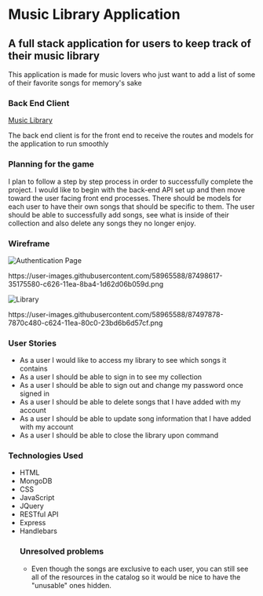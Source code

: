 <!DOCTYPE html>
<html>
<body>
<h1><strong>Music Library Application</strong></h1>
<h2>A full stack application for users to keep track of their music library</h2>
<p>This application is made for music lovers who just want to add a list of some of their favorite songs for memory's sake</p>

<h3>Back End Client</h3>
<a href="https://vast-atoll-95071.herokuapp.com/">Music Library</a>
<p>The back end client is for the front end to receive the routes and models for the application to run smoothly</p>

<h3>Planning for the game</h3>
<p>I plan to follow a step by step process in order to successfully complete the project. I would like to begin with the back-end API set up and then move toward the user facing front end processes. There should be models for each user to have their own songs that should be specific to them. The user should be able to successfully add songs, see what is inside of their collection and also delete any songs they no longer enjoy.</p>

<h3>Wireframe</h3>
<img src"https://user-images.githubusercontent.com/58965588/87498617-35175580-c626-11ea-8ba4-1d62d06b059d.png" alt="Authentication Page"/>
<p>https://user-images.githubusercontent.com/58965588/87498617-35175580-c626-11ea-8ba4-1d62d06b059d.png</p>
<img src"https://user-images.githubusercontent.com/58965588/87497878-7870c480-c624-11ea-80c0-23bd6b6d57cf.png" alt="Library"/>
<p>https://user-images.githubusercontent.com/58965588/87497878-7870c480-c624-11ea-80c0-23bd6b6d57cf.png</p>

<h3>User Stories</h3>
<ul>
<li>As a user I would like to access my library to see which songs it contains</li>
<li>As a user I should be able to sign in to see my collection</li>
<li>As a user I should be able to sign out and change my password once signed in</li>
<li>As a user I should be able to delete songs that I have added with my account</li>
<li>As a user I should be able to update song information that I have added with my account</li>
<li>As a user I should be able to close the library upon command</li>
</ul>

<h3>Technologies Used</h3>
<ul>
<li>HTML</li>
<li>MongoDB</li>
<li>CSS</li>
<li>JavaScript</li>
<li>JQuery</li>
<li>RESTful API</li>
<li>Express</li>
<li>Handlebars</li>

<h3>Unresolved problems</h3>
<ul>
<li>Even though the songs are exclusive to each user, you can still see all of the resources in the catalog so it would be nice to have the "unusable" ones hidden.</li>
</ul>
</html>
</body>
